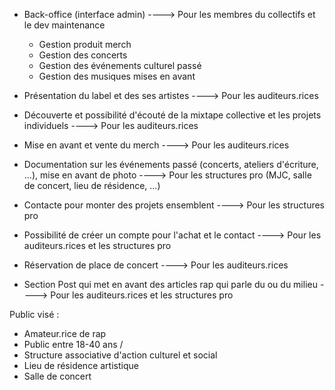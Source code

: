 - Back-office (interface admin)  ----> Pour les membres du collectifs et le dev maintenance
    - Gestion produit merch
    - Gestion des concerts
    - Gestion des événements culturel passé
    - Gestion des musiques mises en avant 

- Présentation du label et des ses artistes ----> Pour les auditeurs.rices
- Découverte et possibilité d'écouté de la mixtape collective et les projets individuels ----> Pour les auditeurs.rices
- Mise en avant et vente du merch ----> Pour les auditeurs.rices
- Documentation sur les événements passé (concerts, ateliers d'écriture, ...), mise en avant de photo ----> Pour les structures pro (MJC, salle de concert, lieu de résidence, ...)
- Contacte pour monter des projets ensemblent  ----> Pour les structures pro
- Possibilité de créer un compte pour l'achat et le contact  ----> Pour les auditeurs.rices et les structures pro
- Réservation de place de concert  ----> Pour les auditeurs.rices
- Section Post qui met en avant des articles rap qui parle du ou du milieu ----> Pour les auditeurs.rices et les structures pro

Public visé :

- Amateur.rice de rap 
- Public entre 18-40 ans / 
- Structure associative d'action culturel et social
- Lieu de résidence artistique
- Salle de concert 

